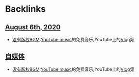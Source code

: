 
# Backlinks
## [August 6th, 2020](<August 6th, 2020.md>)
- [没有版权](<没有版权.md>)[BGM](<BGM.md>):[YouTube music](<YouTube music.md>)的免费音乐,YouTube上的[Vlog](<Vlog.md>)频

## [自媒体](<自媒体.md>)
- [没有版权](<没有版权.md>)[BGM](<BGM.md>):[YouTube music](<YouTube music.md>)的免费音乐,YouTube上的[Vlog](<Vlog.md>)频


